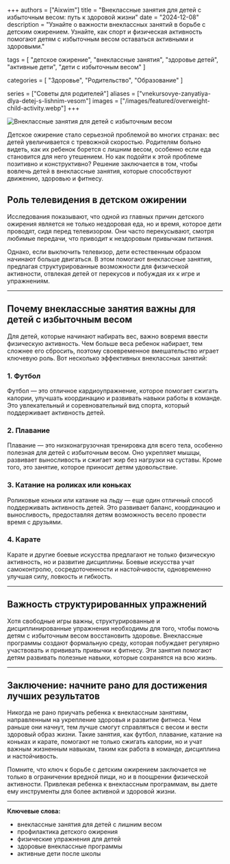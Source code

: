 +++
authors = ["Aixwim"]
title = "Внеклассные занятия для детей с избыточным весом: путь к здоровой жизни"
date = "2024-12-08"
description = "Узнайте о важности внеклассных занятий в борьбе с детским ожирением. Узнайте, как спорт и физическая активность помогают детям с избыточным весом оставаться активными и здоровыми."

tags = [
  "детское ожирение",
  "внеклассные занятия",
  "здоровье детей",
  "активные дети",
  "дети с избыточным весом"
]

categories = [
  "Здоровье",
  "Родительство",
  "Образование"
]

series = ["Советы для родителей"]
aliases = ["vnekursovye-zanyatiya-dlya-detej-s-lishnim-vesom"]
images = ["/images/featured/overweight-child-activity.webp"]
+++

![Внеклассные занятия для детей с избыточным весом]( /images/featured/overweight-child-activity.webp)

Детское ожирение стало серьезной проблемой во многих странах: вес детей увеличивается с тревожной скоростью. Родителям больно видеть, как их ребенок борется с лишним весом, особенно если еда становится для него утешением. Но как подойти к этой проблеме позитивно и конструктивно? Решение заключается в том, чтобы вовлечь детей в внеклассные занятия, которые способствуют движению, здоровью и фитнесу.

<!--more-->

## Роль телевидения в детском ожирении

Исследования показывают, что одной из главных причин детского ожирения является не только нездоровая еда, но и время, которое дети проводят, сидя перед телевизором. Они часто перекусывают, смотря любимые передачи, что приводит к нездоровым привычкам питания.

Однако, если выключить телевизор, дети естественным образом начинают больше двигаться. В этом помогают внеклассные занятия, предлагая структурированные возможности для физической активности, отвлекая детей от перекусов и побуждая их к игре и упражнениям.

---

## Почему внеклассные занятия важны для детей с избыточным весом

Для детей, которые начинают набирать вес, важно вовремя ввести физическую активность. Чем больше веса ребенок набирает, тем сложнее его сбросить, поэтому своевременное вмешательство играет ключевую роль. Вот несколько эффективных внеклассных занятий:

### 1. **Футбол**
Футбол — это отличное кардиоупражнение, которое помогает сжигать калории, улучшать координацию и развивать навыки работы в команде. Это увлекательный и соревновательный вид спорта, который поддерживает активность детей.

### 2. **Плавание**
Плавание — это низконагрузочная тренировка для всего тела, особенно полезная для детей с избыточным весом. Оно укрепляет мышцы, развивает выносливость и сжигает жир без нагрузки на суставы. Кроме того, это занятие, которое приносит детям удовольствие.

### 3. **Катание на роликах или коньках**
Роликовые коньки или катание на льду — еще один отличный способ поддерживать активность детей. Это развивает баланс, координацию и выносливость, предоставляя детям возможность весело провести время с друзьями.

### 4. **Карате**
Карате и другие боевые искусства предлагают не только физическую активность, но и развитие дисциплины. Боевые искусства учат самоконтролю, сосредоточенности и настойчивости, одновременно улучшая силу, ловкость и гибкость.

---

## Важность структурированных упражнений

Хотя свободные игры важны, структурированные и дисциплинированные упражнения необходимы для того, чтобы помочь детям с избыточным весом восстановить здоровье. Внеклассные программы создают формальную среду, которая побуждает регулярно участвовать и прививать привычки к фитнесу. Эти занятия помогают детям развивать полезные навыки, которые сохранятся на всю жизнь.

---

## Заключение: начните рано для достижения лучших результатов

Никогда не рано приучать ребенка к внеклассным занятиям, направленным на укрепление здоровья и развитие фитнеса. Чем раньше они начнут, тем лучше смогут справляться с весом и вести здоровый образ жизни. Такие занятия, как футбол, плавание, катание на коньках и карате, помогают не только сжигать калории, но и учат важным жизненным навыкам, таким как работа в команде, дисциплина и настойчивость.

Помните, что ключ к борьбе с детским ожирением заключается не только в ограничении вредной пищи, но и в поощрении физической активности. Привлекая ребенка к внеклассным программам, вы даете ему инструменты для более активной и здоровой жизни.

---

**Ключевые слова:**
- внеклассные занятия для детей с лишним весом
- профилактика детского ожирения
- физические упражнения для детей
- здоровые внеклассные программы
- активные дети после школы
